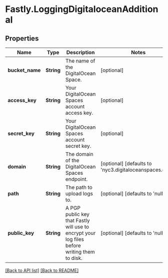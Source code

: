# Fastly.LoggingDigitaloceanAdditional

## Properties

Name | Type | Description | Notes
------------ | ------------- | ------------- | -------------
**bucket_name** | **String** | The name of the DigitalOcean Space. | [optional] 
**access_key** | **String** | Your DigitalOcean Spaces account access key. | [optional] 
**secret_key** | **String** | Your DigitalOcean Spaces account secret key. | [optional] 
**domain** | **String** | The domain of the DigitalOcean Spaces endpoint. | [optional]  [defaults to 'nyc3.digitaloceanspaces.com']
**path** | **String** | The path to upload logs to. | [optional]  [defaults to 'null']
**public_key** | **String** | A PGP public key that Fastly will use to encrypt your log files before writing them to disk. | [optional]  [defaults to 'null']


[[Back to API list]](../../README.md#endpoints) [[Back to README]](../../README.md)
